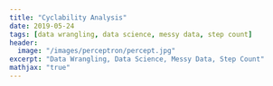 ```yaml
---
title: "Cyclability Analysis"
date: 2019-05-24
tags: [data wrangling, data science, messy data, step count]
header:
  image: "/images/perceptron/percept.jpg"
excerpt: "Data Wrangling, Data Science, Messy Data, Step Count"
mathjax: "true"
---
```

